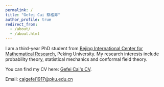 ```yaml
---
permalink: /
title: "Gefei Cai 蔡格非"
author_profile: true
redirect_from: 
  - /about/
  - /about.html
---
```


I am a third-year PhD student from [Bejing International Center for Mathematical Research](https://bicmr.pku.edu.cn), Peking University. My research interests include probability theory, statistical mechanics and conformal field theory.

You can find my CV here: [Gefei Cai's CV](https://github.com/Gefei-Cai/gefei-cai.github.io/raw/master/assets/Gefei_Cai_CV__Version_83_.pdf).

Email: caigefei1917@pku.edu.cn
